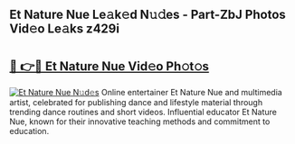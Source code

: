 ## Et Nature Nue Le𝚊k𝚎d N𝚞𝚍es - Part-ZbJ Photos Vid𝚎o Le𝚊ks z429i

# <h2><a href="http://fb2u4kc.evod.top/?m=Et+Nature+Nue">🔗 👉🔴 Et Nature Nue Vid𝚎o Ph𝚘t𝚘s</a></h2>

[![Et Nature Nue N𝚞d𝚎s](https://i.imgur.com/8V9OHl7.gif)](http://fb2u4kc.evod.top/?m=Et+Nature+Nue)
Online entertainer Et Nature Nue and multimedia artist, celebrated for publishing dance and lifestyle material through trending dance routines and short videos. Influential educator Et Nature Nue, known for their innovative teaching methods and commitment to education. 
